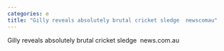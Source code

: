 ```yaml
---
categories: e
title: "Gilly reveals absolutely brutal cricket sledge  newscomau"
---
```

Gilly reveals absolutely brutal cricket sledge&nbsp;&nbsp;news.com.au